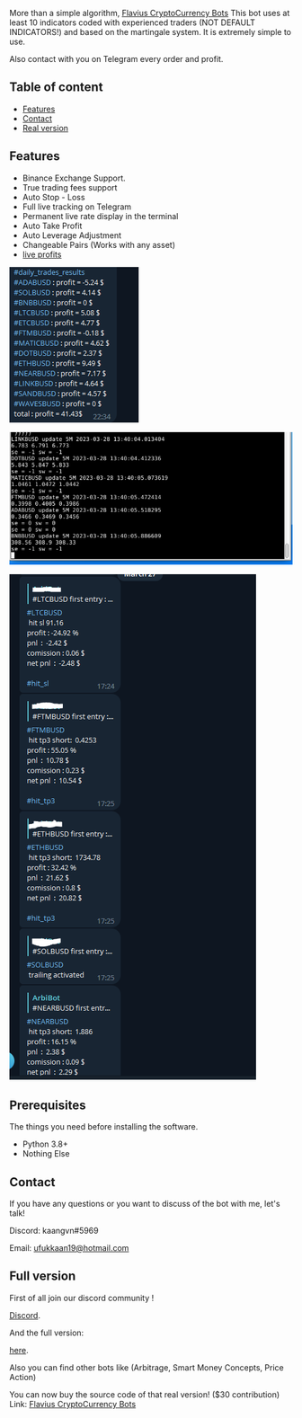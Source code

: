 


More than a simple algorithm, [Flavius CryptoCurrency Bots](https://flbot.sell.app/?browse=products&cursor=) This bot uses at least 10 indicators coded with experienced traders (NOT DEFAULT INDICATORS!) and based on the martingale system. It is extremely simple to use. 

Also contact with you on Telegram every order and profit.

## Table of content
* [Features](#features)
* [Contact](#contact)
* [Real version](#full-version)
<a name="features"/>
 
## Features

* Binance Exchange Support.
* True trading fees support
* Auto Stop - Loss
* Full live tracking on Telegram 
* Permanent live rate display in the terminal
* Auto Take Profit
* Auto Leverage Adjustment
* Changeable Pairs (Works with any asset)
* [live profits](https://discord.gg/6wts7KDE)

![Alt text](/6.PNG "Bot Daily Orders Message")

![Alt text](/14.PNG "Bot Terminal")

![Alt text](/532.PNG "Bot Telegram Orders Message")




<a name="prerequis"/>
 
## Prerequisites

The things you need before installing the software.

* Python 3.8+
* Nothing Else


 
## Contact

If you have any questions or you want to discuss of the bot with me, let's talk!

Discord: kaangvn#5969

Email: [ufukkaan19@hotmail.com](mailto:ufukkaan19@hotmail.com)

<a name="full-version"/>
 
## Full version

First of all join our discord community ! 

[Discord](https://discord.gg/6wts7KDE). 

And the full version:

[here](https://flbot.sell.app/). 


Also you can find other bots like (Arbitrage, Smart Money Concepts, Price Action)

You can now buy the source code of that real version! ($30 contribution)
Link: [Flavius CryptoCurrency Bots](https://flbot.sell.app/?browse=products&cursor=)
